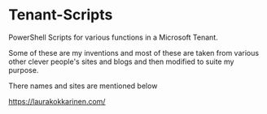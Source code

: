 # Tenant-Scripts
PowerShell Scripts for various functions in a Microsoft Tenant.

Some of these are my inventions and most of these are taken 
from various other clever people's sites and blogs and then 
modified to suite my purpose.

There names and sites are mentioned below

https://laurakokkarinen.com/
